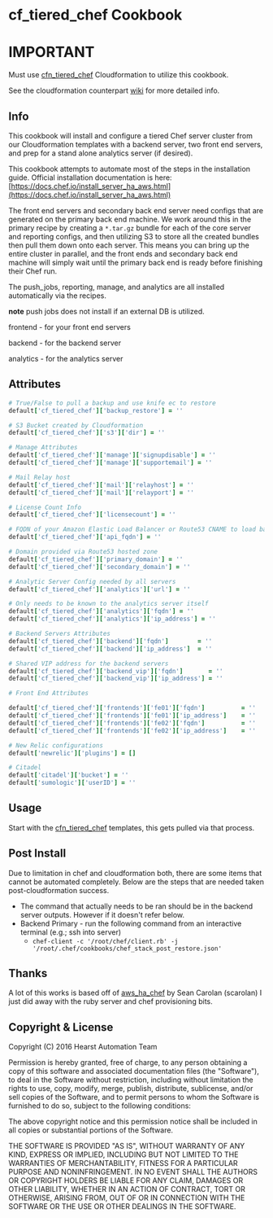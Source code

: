 # cf_tiered_chef Cookbook

# IMPORTANT
Must use [cfn_tiered_chef](https://github.com/HearstAT/cfn_tiered_chef) Cloudformation to utilize this cookbook.

See the cloudformation counterpart [wiki](https://github.com/HearstAT/cfn_tiered_chef/wiki) for more detailed info.

## Info
This cookbook will install and configure a tiered Chef server cluster from our Cloudformation templates with a backend server, two front end servers, and prep for a stand alone analytics server (if desired).

This cookbook attempts to automate most of the steps in the installation guide. Official installation documentation is here: [https://docs.chef.io/install_server_ha_aws.html](https://docs.chef.io/install_server_ha_aws.html)

The front end servers and secondary back end server need configs that are generated on the primary back end machine. We work around this in the primary recipe by creating a `*.tar.gz` bundle for each of the core server and reporting configs, and then utilizing S3 to store all the created bundles then pull them down onto each server. This means you can bring up the entire cluster in parallel, and the front ends and secondary back end machine will simply wait until the primary back end is ready before finishing their Chef run.

The push_jobs, reporting, manage, and analytics are all installed automatically via the recipes.

**note** push jobs does not install if an external DB is utilized.

frontend - for your front end servers

backend - for the backend server

analytics - for the analytics server

## Attributes
```ruby
# True/False to pull a backup and use knife ec to restore
default['cf_tiered_chef']['backup_restore'] = ''

# S3 Bucket created by Cloudformation
default['cf_tiered_chef']['s3']['dir'] = ''

# Manage Attributes
default['cf_tiered_chef']['manage']['signupdisable'] = ''
default['cf_tiered_chef']['manage']['supportemail'] = ''

# Mail Relay host
default['cf_tiered_chef']['mail']['relayhost'] = ''
default['cf_tiered_chef']['mail']['relayport'] = ''

# License Count Info
default['cf_tiered_chef']['licensecount'] = ''

# FQDN of your Amazon Elastic Load Balancer or Route53 CNAME to load balancer DNS
default['cf_tiered_chef']['api_fqdn'] = ''

# Domain provided via Route53 hosted zone
default['cf_tiered_chef']['primary_domain'] = ''
default['cf_tiered_chef']['secondary_domain'] = ''

# Analytic Server Config needed by all servers
default['cf_tiered_chef']['analytics']['url'] = ''

# Only needs to be known to the analytics server itself
default['cf_tiered_chef']['analytics']['fqdn'] = ''
default['cf_tiered_chef']['analytics']['ip_address'] = ''

# Backend Servers Attributes
default['cf_tiered_chef']['backend']['fqdn']        = ''
default['cf_tiered_chef']['backend']['ip_address']  = ''

# Shared VIP address for the backend servers
default['cf_tiered_chef']['backend_vip']['fqdn']       = ''
default['cf_tiered_chef']['backend_vip']['ip_address'] = ''

# Front End Attributes

default['cf_tiered_chef']['frontends']['fe01']['fqdn']          = ''
default['cf_tiered_chef']['frontends']['fe01']['ip_address']    = ''
default['cf_tiered_chef']['frontends']['fe02']['fqdn']          = ''
default['cf_tiered_chef']['frontends']['fe02']['ip_address']    = ''

# New Relic configurations
default['newrelic']['plugins'] = []

# Citadel
default['citadel']['bucket'] = ''
default['sumologic']['userID'] = ''
```

## Usage
Start with the [cfn_tiered_chef](https://github.com/HearstAT/cfn_tiered_chef) templates, this gets pulled via that process.

## Post Install
Due to limitation in chef and cloudformation both, there are some items that cannot be automated completely. Below are the steps that are needed taken post-cloudformation success.
- The command that actually needs to be ran should be in the backend server outputs. However if it doesn't refer below.
- Backend Primary - run the following command from an interactive terminal (e.g.; ssh into server)
  - `chef-client -c '/root/chef/client.rb' -j '/root/.chef/cookbooks/chef_stack_post_restore.json'`

## Thanks
A lot of this works is based off of [aws_ha_chef](https://github.com/scarolan/aws_ha_chef) by Sean Carolan (scarolan) I just did away with the ruby server and chef provisioning bits.

## Copyright & License

Copyright (C) 2016 Hearst Automation Team

Permission is hereby granted, free of charge, to any person obtaining
a copy of this software and associated documentation files (the
"Software"), to deal in the Software without restriction, including
without limitation the rights to use, copy, modify, merge, publish,
distribute, sublicense, and/or sell copies of the Software, and to
permit persons to whom the Software is furnished to do so, subject to
the following conditions:

The above copyright notice and this permission notice shall be
included in all copies or substantial portions of the Software.

THE SOFTWARE IS PROVIDED "AS IS", WITHOUT WARRANTY OF ANY KIND,
EXPRESS OR IMPLIED, INCLUDING BUT NOT LIMITED TO THE WARRANTIES OF
MERCHANTABILITY, FITNESS FOR A PARTICULAR PURPOSE AND
NONINFRINGEMENT. IN NO EVENT SHALL THE AUTHORS OR COPYRIGHT HOLDERS BE
LIABLE FOR ANY CLAIM, DAMAGES OR OTHER LIABILITY, WHETHER IN AN ACTION
OF CONTRACT, TORT OR OTHERWISE, ARISING FROM, OUT OF OR IN CONNECTION
WITH THE SOFTWARE OR THE USE OR OTHER DEALINGS IN THE SOFTWARE.
